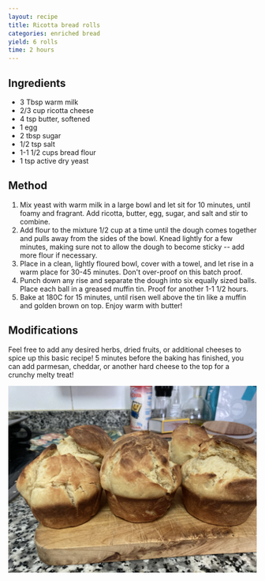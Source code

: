 ```yaml
---
layout: recipe
title: Ricotta bread rolls
categories: enriched bread
yield: 6 rolls
time: 2 hours
---
```

## Ingredients

* 3 Tbsp warm milk
* 2/3 cup ricotta cheese
* 4 tsp butter, softened
* 1 egg
* 2 tbsp sugar
* 1/2 tsp salt
* 1-1 1/2 cups bread flour
* 1 tsp active dry yeast

## Method

1. Mix yeast with warm milk in a large bowl and let sit for 10 minutes, until foamy and fragrant. Add ricotta, butter, egg, sugar, and salt and stir to combine. 
2. Add flour to the mixture 1/2 cup at a time until the dough comes together and pulls away from the sides of the bowl. Knead lightly for a few minutes, making sure not to allow the dough to become sticky -- add more flour if necessary. 
3. Place in a clean, lightly floured bowl, cover with a towel, and let rise in a warm place for 30-45 minutes. Don't over-proof on this batch proof. 
4. Punch down any rise and separate the dough into six equally sized balls. Place each ball in a greased muffin tin. Proof for another 1-1 1/2 hours. 
5. Bake at 180C for 15 minutes, until risen well above the tin like a muffin and golden brown on top. Enjoy warm with butter! 

## Modifications

Feel free to add any desired herbs, dried fruits, or additional cheeses to spice up this basic recipe! 5 minutes before the baking has finished, you can add parmesan, cheddar, or another hard cheese to the top for a crunchy melty treat!

![](/images/img_0421.jpeg "ricotta bread rolls")